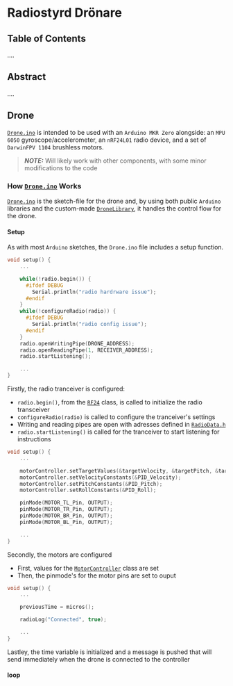 # Radiostyrd Drönare

## Table of Contents

....

## Abstract

....

## Drone

[`Drone.ino`](Drone/Drone.ino) is intended to be used with an `Arduino MKR Zero` alongside: an `MPU 6050` gyroscope/accelerometer, an `nRF24L01` radio device, and a set of `DarwinFPV 1104` brushless motors.

>**_NOTE:_**  Will likely work with other components, with some minor modifications to the code

### How [`Drone.ino`](Drone/Drone.ino) Works

[`Drone.ino`](Drone/Drone.ino) is the sketch-file for the drone and, by using both public `Arduino` libraries and the custom-made [`DroneLibrary`](DroneLibrary), it handles the control flow for the drone.

#### Setup

As with most `Arduino` sketches, the `Drone.ino` file includes a setup function.

```cpp
void setup() {
    ...

    while(!radio.begin()) {
      #ifdef DEBUG
        Serial.println("radio hardrware issue");
      #endif
    }
    while(!configureRadio(radio)) {
      #ifdef DEBUG
        Serial.println("radio config issue");
      #endif
    }
    radio.openWritingPipe(DRONE_ADDRESS);
    radio.openReadingPipe(1, RECEIVER_ADDRESS);
    radio.startListening();

    ...
}
```
Firstly, the radio tranceiver is configured:
- `radio.begin()`, from the [`RF24`](https://github.com/nRF24/RF24) class, is called to initialize the radio transceiver
- `configureRadio(radio)` is called to configure the tranceiver's settings
- Writing and reading pipes are open with adresses defined in [`RadioData.h`](DroneLibrary/RadioData.h)
- `radio.startListening()` is called for the tranceiver to start listening for instructions

```cpp
void setup() {
    ...

    motorController.setTargetValues(&targetVelocity, &targetPitch, &targetRoll);
    motorController.setVelocityConstants(&PID_Velocity);
    motorController.setPitchConstants(&PID_Pitch);
    motorController.setRollConstants(&PID_Roll);

    pinMode(MOTOR_TL_Pin, OUTPUT);
    pinMode(MOTOR_TR_Pin, OUTPUT);
    pinMode(MOTOR_BR_Pin, OUTPUT);
    pinMode(MOTOR_BL_Pin, OUTPUT);

    ...
}
```
Secondly, the motors are configured
- First, values for the [`MotorController`](DroneLibrary/MotorController.h) class are set
- Then, the pinmode's for the motor pins are set to ouput

```cpp
void setup() {
    ...

    previousTime = micros();

    radioLog("Connected", true);

    ...
}

```
Lastley, the time variable is initialized and a message is pushed that will send immediately when the drone is connected to the controller 

#### loop